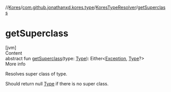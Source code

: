 //[Kores](../../index.md)/[com.github.jonathanxd.kores.type](../index.md)/[KoresTypeResolver](index.md)/[getSuperclass](get-superclass.md)



# getSuperclass  
[jvm]  
Content  
abstract fun [getSuperclass](get-superclass.md)(type: [Type](https://docs.oracle.com/javase/8/docs/api/java/lang/reflect/Type.html)): Either<[Exception](https://kotlinlang.org/api/latest/jvm/stdlib/kotlin/-exception/index.html), [Type](https://docs.oracle.com/javase/8/docs/api/java/lang/reflect/Type.html)?>  
More info  


Resolves super class of type.



Should return null [Type](https://docs.oracle.com/javase/8/docs/api/java/lang/reflect/Type.html) if there is no super class.

  




